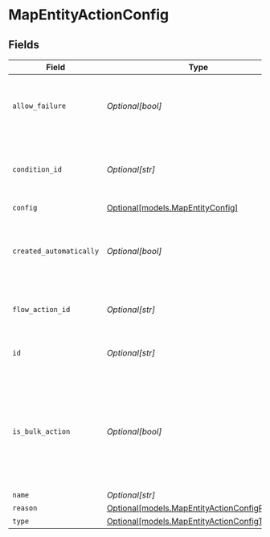 # MapEntityActionConfig


## Fields

| Field                                                                                                      | Type                                                                                                       | Required                                                                                                   | Description                                                                                                | Example                                                                                                    |
| ---------------------------------------------------------------------------------------------------------- | ---------------------------------------------------------------------------------------------------------- | ---------------------------------------------------------------------------------------------------------- | ---------------------------------------------------------------------------------------------------------- | ---------------------------------------------------------------------------------------------------------- |
| `allow_failure`                                                                                            | *Optional[bool]*                                                                                           | :heavy_minus_sign:                                                                                         | Whether to stop execution in a failed state if this action fails                                           |                                                                                                            |
| `condition_id`                                                                                             | *Optional[str]*                                                                                            | :heavy_minus_sign:                                                                                         | Condition Id to be checked before executing the action                                                     |                                                                                                            |
| `config`                                                                                                   | [Optional[models.MapEntityConfig]](../models/mapentityconfig.md)                                           | :heavy_minus_sign:                                                                                         | N/A                                                                                                        |                                                                                                            |
| `created_automatically`                                                                                    | *Optional[bool]*                                                                                           | :heavy_minus_sign:                                                                                         | Flag indicating whether the action was created automatically or manually                                   |                                                                                                            |
| `flow_action_id`                                                                                           | *Optional[str]*                                                                                            | :heavy_minus_sign:                                                                                         | N/A                                                                                                        | 9ec3711b-db63-449c-b894-54d5bb622a8f                                                                       |
| `id`                                                                                                       | *Optional[str]*                                                                                            | :heavy_minus_sign:                                                                                         | N/A                                                                                                        | 9ec3711b-db63-449c-b894-54d5bb622a8f                                                                       |
| `is_bulk_action`                                                                                           | *Optional[bool]*                                                                                           | :heavy_minus_sign:                                                                                         | Flag indicating whether the same action can be in bulk in a single execution. e.g; send-email / map-entity |                                                                                                            |
| `name`                                                                                                     | *Optional[str]*                                                                                            | :heavy_minus_sign:                                                                                         | N/A                                                                                                        |                                                                                                            |
| `reason`                                                                                                   | [Optional[models.MapEntityActionConfigReason]](../models/mapentityactionconfigreason.md)                   | :heavy_minus_sign:                                                                                         | N/A                                                                                                        |                                                                                                            |
| `type`                                                                                                     | [Optional[models.MapEntityActionConfigType]](../models/mapentityactionconfigtype.md)                       | :heavy_minus_sign:                                                                                         | N/A                                                                                                        |                                                                                                            |